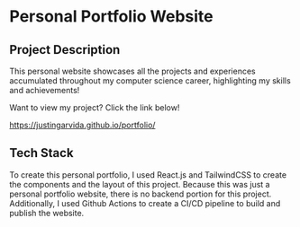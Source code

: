 # Personal Portfolio Website
## Project Description
This personal website showcases all the projects and experiences accumulated throughout my computer science career, highlighting my skills and achievements!

Want to view my project? Click the link below!

https://justingarvida.github.io/portfolio/

## Tech Stack
To create this personal portfolio, I used React.js and TailwindCSS to create the components and the layout of this project. Because this was just a personal portfolio website, there is no backend portion for this project. Additionally, I used Github Actions to create a CI/CD pipeline to build and publish the website.
